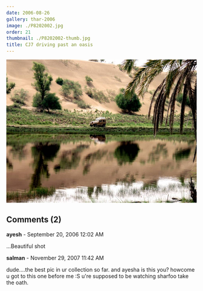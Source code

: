 ```yaml
---
date: 2006-08-26
gallery: thar-2006
image: ./P8202002.jpg
order: 21
thumbnail: ./P8202002-thumb.jpg
title: CJ7 driving past an oasis
---
```


![CJ7 driving past an oasis](./P8202002.jpg)

<div id="comments">

## Comments (2)

<div id="comment">

**ayesh** - September 20, 2006 12:02 AM

...Beautiful shot

</div>

<div id="comment">

**salman** - November 29, 2007 11:42 AM

dude....the best pic in ur collection so far.
and ayesha is this you? howcome u got to this one before me :S u're supposed to be watching sharfoo take the oath.

</div>

</div>